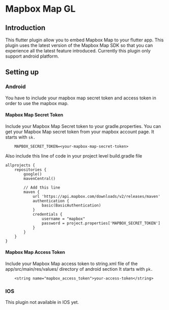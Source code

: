 # Mapbox Map GL

## Introduction

This flutter plugin allow you to embed Mapbox Map to your flutter app. This plugin uses the latest
version of the Mapbox Map SDK so that you can experience all the latest feature introduced.
Currently this plugin only support android platform.

## Setting up

### Android
You have to include your mapbox map secret token and access token in order to use the mapbox map.

#### Mapbox Map Secret Token
Include your Mapbox Map Secret token to your gradle.properties.
You can get your Mapbox Map secret token from your mapbox account page.
It starts with ```sk.```

```
    MAPBOX_SECRET_TOKEN=<your-mapbox-map-secret-token>
```

Also include this line of code in your project level build.gradle file
```
allprojects {
    repositories {
        google()
        mavenCentral()
        
        // Add this line
        maven {
            url 'https://api.mapbox.com/downloads/v2/releases/maven'
            authentication {
                basic(BasicAuthentication)
            }
            credentials {
                username = "mapbox"
                password = project.properties['MAPBOX_SECRET_TOKEN']
            }
        }
    }
}
```

#### Mapbox Map Access Token
Include your Mapbox Map access token to string.xml file of the app/src/main/res/values/ directory of 
android section
It starts with ```pk.```

```
    <string name="mapbox_access_token">your-access-token</string>
```

### IOS
This plugin not available in IOS yet.

